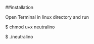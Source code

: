 ##installation

Open Terminal in linux directory and run 

$ chmod u+x neutralino 

$ ./neutralino 
